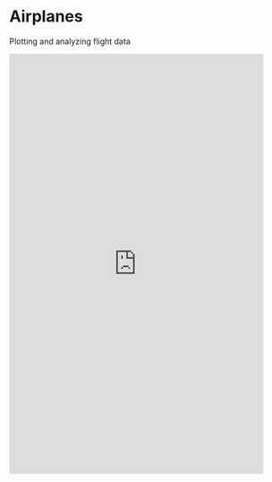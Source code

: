 # Airplanes
Plotting and analyzing flight data

<iframe src="https://cgettings.github.io/Airplanes/testing-plotly.html" style="border:none; background:none" height="750" width="90%"> 
</iframe>
